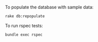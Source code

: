 
To populate the database with sample data:

```bash
rake db:repopulate
```

To run rspec tests:

```bash
bundle exec rspec
```
